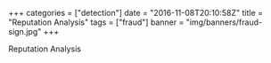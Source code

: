 +++
categories = ["detection"]
date = "2016-11-08T20:10:58Z"
title = "Reputation Analysis"
tags = ["fraud"]
banner = "img/banners/fraud-sign.jpg"
+++

Reputation Analysis